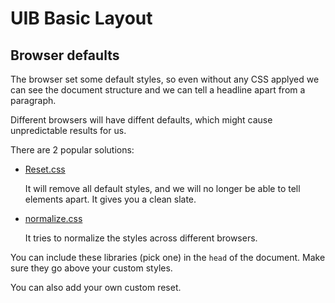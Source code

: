 # UIB Basic Layout

## Browser defaults

The browser set some default styles, so even without any CSS applyed we can see the document structure and we can tell a headline apart from a paragraph.

Different browsers will have diffent defaults, which might cause unpredictable results for us.

There are 2 popular solutions:

* [Reset.css](https://meyerweb.com/eric/tools/css/reset/)

    It will remove all default styles, and we will no longer be able to tell elements apart. It gives you a clean slate.

* [normalize.css]( https://necolas.github.io/normalize.css/ )

    It tries to normalize the styles across different browsers.

You can include these libraries (pick one) in the `head` of the document. Make sure they go above your custom styles.

You can also add your own custom reset.
